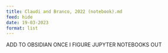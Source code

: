 ```yaml
---
title: Claudi and Branco, 2022 (notebook).md
feed: hide
date: 19-03-2023
format: list
---
```



ADD TO OBSIDIAN ONCE I FIGURE JUPYTER NOTEBOOKS OUT